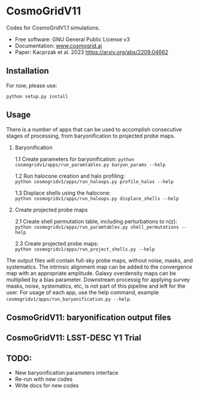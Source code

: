 # CosmoGridV11

Codes for CosmoGridV1.1 simulations.

* Free software: GNU General Public License v3
* Documentation: www.cosmogrid.ai 
* Paper: Kacprzak et al. 2023 https://arxiv.org/abs/2209.04662


## Installation

For now, please use:

``python setup.py install``



## Usage


There is a number of apps that can be used to accomplish consecutive stages of processing, from baryonification to projected probe maps.

1)  Baryonification

    1.1 Create parameters for baryonification:
    ``python cosmogridv1/apps/run_paramtables.py baryon_params --help``     

    1.2 Run halocone creation and halo profiling:      
    ``python cosmogridv1/apps/run_haloops.py profile_halos --help``     

    1.3 Displace shells using the halocone:      
    ``python cosmogridv1/apps/run_haloops.py displace_shells --help``     

3)  Create projected probe maps      

    2.1 Create shell permutation table, including perturbations to n(z):      
    ``python cosmogridv1/apps/run_paramtables.py shell_permutations --help``      

    2.3 Create projected probe maps:      
     ``python cosmogridv1/apps/run_project_shells.py --help``      

The output files will contain full-sky probe maps, without noise, masks, and systematics.
The intrinsic alignment map can be added to the convergence map with an appropriate amplitude.
Galaxy overdensity maps can be multiplied by a bias parameter.
Downstream processig for applying survey masks, noise, systematics, etc, is not part of this pipeline and left for the user.
For usage of each app, use the help command, example ``cosmogridv1/apps/run_baryonification.py --help``.


## CosmoGridV11: baryonification output files

## CosmoGridV11: LSST-DESC Y1 Trial


TODO:
--------

* New baryonification parameters interface
* Re-run with new codes
* Write docs for new codes
